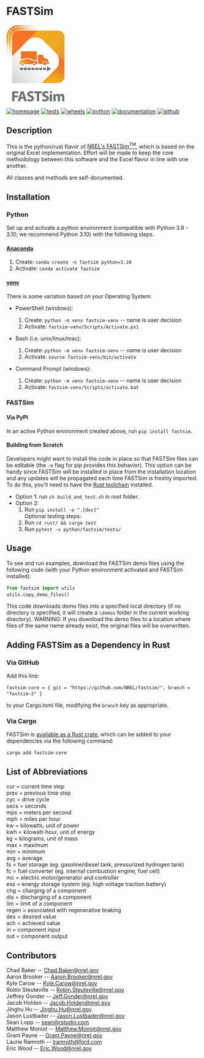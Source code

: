 # FASTSim

<img src="docs/assets/fastsim-icon.svg" height="200">

[![homepage](https://img.shields.io/badge/homepage-fastsim-blue)](https://www.nrel.gov/transportation/fastsim.html) [![tests](https://github.com/NREL/fastsim/actions/workflows/tests.yaml/badge.svg)](https://github.com/NREL/fastsim/actions/workflows/tests.yaml) [![wheels](https://github.com/NREL/fastsim/actions/workflows/wheels.yaml/badge.svg)](https://github.com/NREL/fastsim/actions/workflows/wheels.yaml?event=release) [![python](https://img.shields.io/badge/python-3.8%20%7C%203.9%20%7C%203.10-blue)](https://pypi.org/project/fastsim/) [![documentation](https://img.shields.io/badge/documentation-book-blue.svg)](https://nrel.github.io/fastsim/) [![github](https://img.shields.io/badge/github-fastsim-blue.svg)](https://github.com/NREL/fastsim)

## Description

This is the python/rust flavor of [NREL's FASTSim<sup>TM</sup>](https://www.nrel.gov/transportation/fastsim.html), which is based on the original Excel implementation. Effort will be made to keep the core methodology between this software and the Excel flavor in line with one another.

All classes and methods are self-documented.  

## Installation

### Python

Set up and activate a python environment (compatible with Python 3.8 - 3.10; we recommend Python 3.10) with the following steps.

#### [Anaconda](https://www.anaconda.com/)

1. Create: `conda create -n fastsim python=3.10`
1. Activate: `conda activate fastsim`

#### [venv](https://docs.python.org/3/library/venv.html)

There is some variation based on your Operating System:  

- PowerShell (windows):
    1. Create: `python -m venv fastsim-venv` -- name is user decision
    1. Activate: `fastsim-venv/Scripts/Activate.ps1`

- Bash (i.e. unix/linux/mac):
    1. Create: `python -m venv fastsim-venv` -- name is user decision
    1. Activate: `source fastsim-venv/bin/activate`

- Command Prompt (windows):
    1. Create: `python -m venv fastsim-venv` -- name is user decision
    1. Activate: `fastsim-venv/Scripts/activate.bat`

### FASTSim

#### Via PyPI

In an active Python environment created above, run `pip install fastsim`.

#### Building from Scratch

Developers might want to install the code in place so that FASTSim files can be editable (the `-e` flag for pip provides this behavior). This option can be handy since FASTSim will be installed in place from the installation location and any updates will be propagated each time FASTSim is freshly imported.  To do this, you'll need to have the [Rust toolchain](https://www.rust-lang.org/tools/install) installed.

- Option 1: run `sh build_and_test.sh` in root folder.  
- Option 2:  
    1. Run `pip install -e ".[dev]"`  
    Optional testing steps:
    1. Run `cd rust/ && cargo test`
    1. Run `pytest -v python/fastsim/tests/`

## Usage

To see and run examples, download the FASTSim demo files using the following code (with your Python environment activated and FASTSim installed):
```python
from fastsim import utils  
utils.copy_demo_files()
```
This code downloads demo files into a specified local directory (if no directory is specified, it will create a `\demos` folder in the current working directory). WARNING: If you download the demo files to a location where files of the same name already exist, the original files will be overwritten.  

## Adding FASTSim as a Dependency in Rust

### Via GitHub

Add this line:

```
fastsim-core = { git = "https://github.com/NREL/fastsim/", branch = "fastsim-2" }
```

to your Cargo.toml file, modifying the `branch` key as appropriate.  

### Via Cargo

FASTSim is [available as a Rust crate](https://crates.io/crates/fastsim-core), which can be added to your dependencies via the following command:

```
cargo add fastsim-core
```

## List of Abbreviations

cur = current time step  
prev = previous time step  
cyc = drive cycle  
secs = seconds  
mps = meters per second  
mph = miles per hour  
kw = kilowatts, unit of power  
kwh = kilowatt-hour, unit of energy  
kg = kilograms, unit of mass  
max = maximum  
min = minimum  
avg = average  
fs = fuel storage (eg. gasoline/diesel tank, pressurized hydrogen tank)  
fc = fuel converter (eg. internal combustion engine, fuel cell)  
mc = electric motor/generator and controller  
ess = energy storage system (eg. high voltage traction battery)  
chg = charging of a component  
dis = discharging of a component  
lim = limit of a component  
regen = associated with regenerative braking  
des = desired value  
ach = achieved value  
in = component input  
out = component output  

## Contributors  

Chad Baker -- <Chad.Baker@nrel.gov>  
Aaron Brooker -- <Aaron.Brooker@nrel.gov>  
Kyle Carow -- <Kyle.Carow@nrel.gov>  
Robin Steuteville -- <Robin.Steuteville@nrel.gov>  
Jeffrey Gonder -- <Jeff.Gonder@nrel.gov>  
Jacob Holden -- <Jacob.Holden@nrel.gov>  
Jinghu Hu -- <Jinghu.Hu@nrel.gov>  
Jason Lustbader -- <Jason.Lustbader@nrel.gov>  
Sean Lopp -- <sean@rstudio.com>  
Matthew Moniot -- <Matthew.Moniot@nrel.gov>  
Grant Payne -- <Grant.Payne@nrel.gov>  
Laurie Ramroth -- <lramroth@ford.com>  
Eric Wood -- <Eric.Wood@nrel.gov>  

